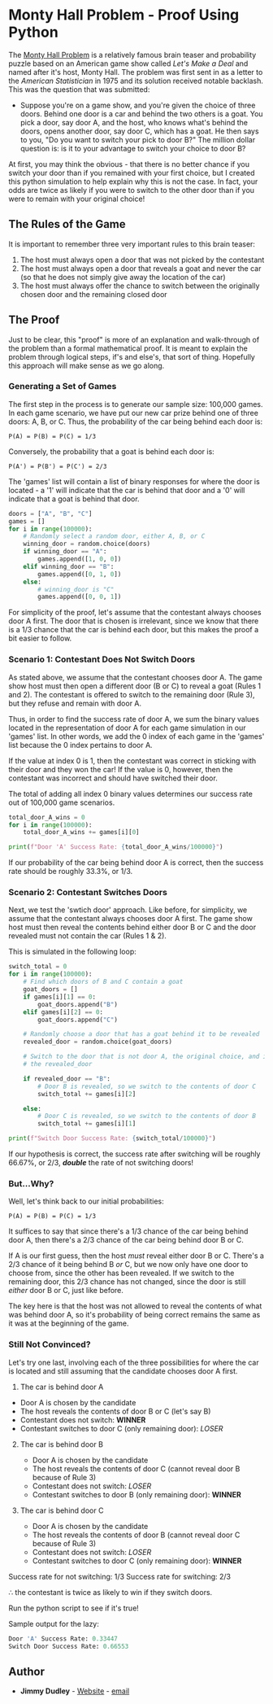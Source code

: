 # Monty Hall Problem - Proof Using Python

The [Monty Hall Problem](https://en.wikipedia.org/wiki/Monty_Hall_problem) is a relatively famous brain teaser and probability puzzle based on an American game
show called *Let's Make a Deal* and named after it's host, Monty Hall.
The problem was first sent in as a letter to the *American Statistician* in 1975 and its solution received notable backlash.  This was the question that was submitted:

   * Suppose you're on a game show, and you're given the choice of three doors.  Behind one door is a car and behind the two others is a goat.  You pick a door, say door A, and the host, who knows what's behind the doors, opens another door, say door C, which has a goat.  He then says to you, "Do you want to switch your pick to door B?"  The million dollar question is: is it to your advantage to switch your choice to door B?

At first, you may think the obvious - that there is no better chance if you switch your door than if you remained with your first choice, but I created this python simulation to help explain why this is not the case.  In fact, your odds are twice as likely if you were to switch to the other door than if you were to remain with your original choice!

## The Rules of the Game
It is important to remember three very important rules to this brain teaser:
 1. The host must always open a door that was not picked by the contestant
 2. The host must always open a door that reveals a goat and never the car (so that he does not simply give away the location of the car)
 3. The host must always offer the chance to switch between the originally chosen door and the remaining closed door

## The Proof
Just to be clear, this "proof" is more of an explanation and walk-through of the problem than a formal mathematical proof.  It is meant to explain the problem through logical steps, if's and else's, that sort of thing.  Hopefully this approach will make sense as we go along.

### Generating a Set of Games
The first step in the process is to generate our sample size: 100,000 games.  In each game scenario, we have put our new car prize behind one of three doors: A, B, or C.  Thus, the probability of the car being behind each door is: 
```
P(A) = P(B) = P(C) = 1/3
```
Conversely, the probability that a goat is behind each door is:
```
P(A') = P(B') = P(C') = 2/3 
```

The 'games' list will contain a list of binary responses for where the door is located - a '1' will indicate that the car is behind that door and a '0' will indicate that a goat is behind that door.

```python
doors = ["A", "B", "C"]
games = []
for i in range(100000):
    # Randomly select a random door, either A, B, or C
    winning_door = random.choice(doors)
    if winning_door == "A":
        games.append([1, 0, 0])
    elif winning_door == "B":
        games.append([0, 1, 0])
    else:
        # winning_door is "C"
        games.append([0, 0, 1])
```
For simplicity of the proof, let's assume that the contestant always chooses door A first. The door that is chosen is irrelevant, since we know that there is a 1/3 chance that the car is behind each door, but this makes the proof a bit easier to follow.


### Scenario 1: Contestant Does Not Switch Doors
As stated above, we assume that the contestant chooses door A.  The game show host must then open a different door (B or C) to reveal a goat (Rules 1 and 2).  The contestant is offered to switch to the remaining door (Rule 3), but they refuse and remain with door A.

Thus, in order to find the success rate of door A, we sum the binary values located in the representation of door A for each game simulation in our 'games' list.  In other words, we add the 0 index of each game in the 'games' list because the 0 index pertains to door A.

If the value at index 0 is 1, then the contestant was correct in sticking with their door and they won the car!  If the value is 0, however, then the contestant was incorrect and should have switched their door.

The total of adding all index 0 binary values determines our success rate out of 100,000 game scenarios.

```python
total_door_A_wins = 0
for i in range(100000):
    total_door_A_wins += games[i][0]

print(f"Door 'A' Success Rate: {total_door_A_wins/100000}")
```

If our probability of the car being behind door A is correct, then the success rate should be roughly 33.3%, or 1/3.


### Scenario 2: Contestant Switches Doors
Next, we test the 'swtich door' approach.  Like before, for simplicity, we assume that the contestant always chooses door A first.  The game show host must then reveal the contents behind either door B or C and the door revealed must not contain the car (Rules 1 & 2).

This is simulated in the following loop:

```python
switch_total = 0
for i in range(100000):
    # Find which doors of B and C contain a goat
    goat_doors = []
    if games[i][1] == 0:
        goat_doors.append("B")
    elif games[i][2] == 0:
        goat_doors.append("C")

    # Randomly choose a door that has a goat behind it to be revealed
    revealed_door = random.choice(goat_doors)

    # Switch to the door that is not door A, the original choice, and is not
    # the revealed_door

    if revealed_door == "B":
        # Door B is revealed, so we switch to the contents of door C
        switch_total += games[i][2]

    else:
        # Door C is revealed, so we switch to the contents of door B
        switch_total += games[i][1]

print(f"Switch Door Success Rate: {switch_total/100000}")
```

If our hypothesis is correct, the success rate after switching will be roughly 66.67%, or 2/3, _**double**_ the rate of not switching doors!

### But...Why?
Well, let's think back to our initial probabilities:

```
P(A) = P(B) = P(C) = 1/3
```

It suffices to say that since there's a 1/3 chance of the car being behind door A, then there's a 2/3 chance of the car being behind door B or C.

If A is our first guess, then the host *must* reveal either door B or C.  There's a 2/3 chance of it being behind B *or* C, but we now only have one door to choose from, since the other has been revealed.  If we switch to the remaining door, this 2/3 chance has not changed, since the door is still *either* door B or C, just like before.

The key here is that the host was not allowed to reveal the contents of what was behind door A, so it's probability of being correct remains the same as it was at the beginning of the game.

### Still Not Convinced?
Let's try one last, involving each of the three possibilities for where the car is located and still assuming that the candidate chooses door A first.
 1. The car is behind door A
   * Door A is chosen by the candidate
   * The host reveals the contents of door B or C (let's say B)
   * Contestant does not switch: **WINNER**
   * Contestant switches to door C (only remaining door): *LOSER*

2. The car is behind door B
   * Door A is chosen by the candidate
   * The host reveals the contents of door C (cannot reveal door B because of Rule 3)
   * Contestant does not switch: *LOSER*
   * Contestant switches to door B (only remaining door): **WINNER**

3. The car is behind door C
   * Door A is chosen by the candidate
   * The host reveals the contents of door B (cannot reveal door C because of Rule 3)
   * Contestant does not switch: *LOSER*
   * Contestant switches to door C (only remaining door): **WINNER**

Success rate for not switching: 1/3
Success rate for switching: 2/3

∴ the contestant is twice as likely to win if they switch doors.

Run the python script to see if it's true!

Sample output for the lazy:
```python
Door 'A' Success Rate: 0.33447
Switch Door Success Rate: 0.66553
```

## Author

* **Jimmy Dudley** - [Website](https://www.jimmydudley.com) - [email](dudleyj2@miamioh.edu)

